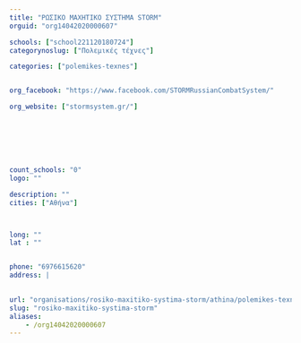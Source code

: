 ```yaml
---
title: "ΡΩΣΙΚΟ ΜΑΧΗΤΙΚΟ ΣΥΣΤΗΜΑ STORM"
orguid: "org14042020000607"

schools: ["school221120180724"]
categorynoslug: ["Πολεμικές τέχνες"]

categories: ["polemikes-texnes"]


org_facebook: "https://www.facebook.com/STORMRussianCombatSystem/"

org_website: ["stormsystem.gr/"]







count_schools: "0"
logo: ""

description: ""
cities: ["Αθήνα"]



long: ""
lat : ""


phone: "6976615620"
address: |
    

url: "organisations/rosiko-maxitiko-systima-storm/athina/polemikes-texnes"
slug: "rosiko-maxitiko-systima-storm"
aliases:
    - /org14042020000607
---
```



